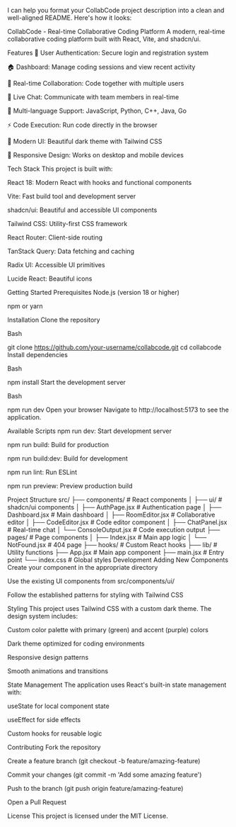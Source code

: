 I can help you format your CollabCode project description into a clean and well-aligned README. Here's how it looks:

CollabCode - Real-time Collaborative Coding Platform
A modern, real-time collaborative coding platform built with React, Vite, and shadcn/ui.

Features
🔐 User Authentication: Secure login and registration system

🏠 Dashboard: Manage coding sessions and view recent activity

👥 Real-time Collaboration: Code together with multiple users

💬 Live Chat: Communicate with team members in real-time

🎯 Multi-language Support: JavaScript, Python, C++, Java, Go

⚡ Code Execution: Run code directly in the browser

🎨 Modern UI: Beautiful dark theme with Tailwind CSS

📱 Responsive Design: Works on desktop and mobile devices

Tech Stack
This project is built with:

React 18: Modern React with hooks and functional components

Vite: Fast build tool and development server

shadcn/ui: Beautiful and accessible UI components

Tailwind CSS: Utility-first CSS framework

React Router: Client-side routing

TanStack Query: Data fetching and caching

Radix UI: Accessible UI primitives

Lucide React: Beautiful icons

Getting Started
Prerequisites
Node.js (version 18 or higher)

npm or yarn

Installation
Clone the repository

Bash

git clone https://github.com/your-username/collabcode.git
cd collabcode
Install dependencies

Bash

npm install
Start the development server

Bash

npm run dev
Open your browser
Navigate to http://localhost:5173 to see the application.

Available Scripts
npm run dev: Start development server

npm run build: Build for production

npm run build:dev: Build for development

npm run lint: Run ESLint

npm run preview: Preview production build

Project Structure
src/
├── components/ # React components
│   ├── ui/ # shadcn/ui components
│   ├── AuthPage.jsx # Authentication page
│   ├── Dashboard.jsx # Main dashboard
│   ├── RoomEditor.jsx # Collaborative editor
│   ├── CodeEditor.jsx # Code editor component
│   ├── ChatPanel.jsx # Real-time chat
│   └── ConsoleOutput.jsx # Code execution output
├── pages/ # Page components
│   ├── Index.jsx # Main app logic
│   └── NotFound.jsx # 404 page
├── hooks/ # Custom React hooks
├── lib/ # Utility functions
├── App.jsx # Main app component
├── main.jsx # Entry point
└── index.css # Global styles
Development
Adding New Components
Create your component in the appropriate directory

Use the existing UI components from src/components/ui/

Follow the established patterns for styling with Tailwind CSS

Styling
This project uses Tailwind CSS with a custom dark theme. The design system includes:

Custom color palette with primary (green) and accent (purple) colors

Dark theme optimized for coding environments

Responsive design patterns

Smooth animations and transitions

State Management
The application uses React's built-in state management with:

useState for local component state

useEffect for side effects

Custom hooks for reusable logic

Contributing
Fork the repository

Create a feature branch (git checkout -b feature/amazing-feature)

Commit your changes (git commit -m 'Add some amazing feature')

Push to the branch (git push origin feature/amazing-feature)

Open a Pull Request

License
This project is licensed under the MIT License.

